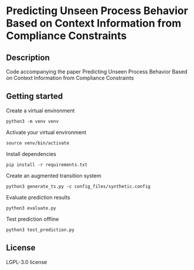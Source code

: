 # Predicting Unseen Process Behavior Based on Context Information from Compliance Constraints

## Description
Code accompanying the paper Predicting Unseen Process Behavior Based on Context Information from Compliance Constraints

## Getting started

Create a virtual environment
```
python3 -m venv venv
```

Activate your virtual environment
```
source venv/bin/activate
```

Install dependencies
```
pip install -r requirements.txt
```

Create an augmented transition system
```
python3 generate_ts.py -c config_files/synthetic.config
```

Evaluate prediction results
```
python3 evaluate.py
```

Test prediction offline
```
python3 test_prediction.py
```

## License
LGPL-3.0 license
